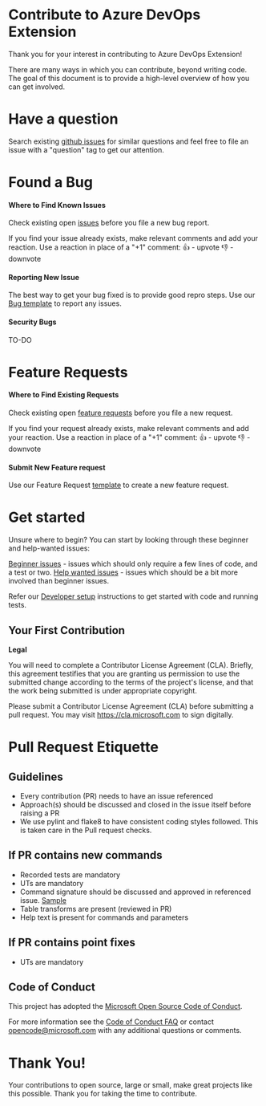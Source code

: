 # Contribute to Azure DevOps Extension

Thank you for your interest in contributing to Azure DevOps Extension!

There are many ways in which you can contribute, beyond writing code. The goal of this document is to provide a high-level overview of how you can get involved.

# Have a question

Search existing [github issues](https://github.com/Microsoft/vsts-cli/issues?q=is%3Aopen+is%3Aissue+label%3Aquestion) for similar questions and feel free to file an issue with a "question" tag to get our attention. 

# Found a Bug

#### Where to Find Known Issues

Check existing open [issues](https://github.com/Microsoft/vsts-cli/issues?q=is%3Aopen+is%3Aissue+label%3Abug) before you file a new bug report. 

If you find your issue already exists, make relevant comments and add your reaction. Use a reaction in place of a "+1" comment:
👍 - upvote
👎 - downvote

#### Reporting New Issue

The best way to get your bug fixed is to provide good repro steps. Use our [Bug template](TODO) to report any issues.

#### Security Bugs

TO-DO

# Feature Requests

#### Where to Find Existing Requests

Check existing open [feature requests](https://github.com/Microsoft/vsts-cli/issues?q=is%3Aissue+is%3Aopen+label%3AFeature) before you file a new request. 

If you find your request already exists, make relevant comments and add your reaction. Use a reaction in place of a "+1" comment:
👍 - upvote
👎 - downvote


#### Submit New Feature request 

Use our Feature Request [template](TODO) to create a new feature request. 

# Get started 
Unsure where to begin? You can start by looking through these beginner and help-wanted issues:

[Beginner issues](TODO) - issues which should only require a few lines of code, and a test or two.
[Help wanted issues](TODO) - issues which should be a bit more involved than beginner issues.

Refer our [Developer setup](/doc/dev_setup.md) instructions to get started with code and running tests.

## Your First Contribution

**Legal**

You will need to complete a Contributor License Agreement (CLA). Briefly, this agreement testifies that you are granting us permission to use the submitted change according to the terms of the project's license, and that the work being submitted is under appropriate copyright.

Please submit a Contributor License Agreement (CLA) before submitting a pull request. You may visit https://cla.microsoft.com to sign digitally.


# Pull Request Etiquette 

## Guidelines
- Every contribution (PR) needs to have an issue referenced
- Approach(s) should be discussed and closed in the issue itself before raising a PR
- We use pylint and flake8 to have consistent coding styles followed. This is taken care in the Pull request checks.

## If PR contains new commands
- Recorded tests are mandatory
- UTs are mandatory
- Command signature should be discussed and approved in referenced issue. [Sample](https://github.com/Microsoft/vsts-cli/issues/319)
- Table transforms are present (reviewed in PR)
- Help text is present for commands and parameters

## If PR contains point fixes
- UTs are mandatory

## Code of Conduct
This project has adopted the [Microsoft Open Source Code of Conduct](https://opensource.microsoft.com/codeofconduct/).

For more information see the [Code of Conduct FAQ](https://opensource.microsoft.com/codeofconduct/faq/) or contact [opencode@microsoft.com](mailto:opencode@microsoft.com) with any additional questions or comments.

# Thank You!

Your contributions to open source, large or small, make great projects like this possible. Thank you for taking the time to contribute.
